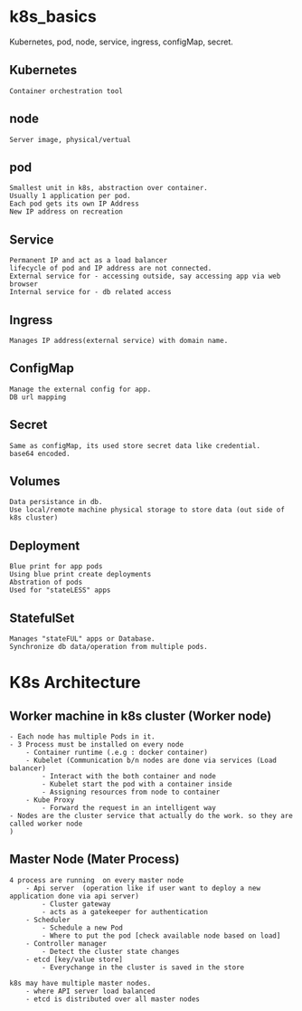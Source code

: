 # k8s_basics
Kubernetes, pod, node, service, ingress, configMap, secret.

## Kubernetes 
    Container orchestration tool

## node
    Server image, physical/vertual  

## pod 
    Smallest unit in k8s, abstraction over container. 
    Usually 1 application per pod.
    Each pod gets its own IP Address
    New IP address on recreation

## Service
    Permanent IP and act as a load balancer
    lifecycle of pod and IP address are not connected.
    External service for - accessing outside, say accessing app via web browser
    Internal service for - db related access


## Ingress
    Manages IP address(external service) with domain name.

## ConfigMap 
    Manage the external config for app.
    DB url mapping

## Secret      
    Same as configMap, its used store secret data like credential.
    base64 encoded.


## Volumes      
    Data persistance in db.
    Use local/remote machine physical storage to store data (out side of k8s cluster)
    
## Deployment
    Blue print for app pods
    Using blue print create deployments
    Abstration of pods
    Used for "stateLESS" apps

## StatefulSet
    Manages "stateFUL" apps or Database.
    Synchronize db data/operation from multiple pods.
    
# K8s Architecture

## Worker machine in k8s cluster (Worker node)
    - Each node has multiple Pods in it.
    - 3 Process must be installed on every node
        - Container runtime (.e.g : docker container)
        - Kubelet (Communication b/n nodes are done via services (Load balancer)
            - Interact with the both container and node
            - Kubelet start the pod with a container inside
            - Assigning resources from node to container
        - Kube Proxy
            - Forward the request in an intelligent way
    - Nodes are the cluster service that actually do the work. so they are called worker node
    )

    
## Master Node (Mater Process)
    4 process are running  on every master node
        - Api server  (operation like if user want to deploy a new application done via api server)
            - Cluster gateway
            - acts as a gatekeeper for authentication
        - Scheduler
            - Schedule a new Pod
            - Where to put the pod [check available node based on load]
        - Controller manager
            - Detect the cluster state changes
        - etcd [key/value store]
            - Everychange in the cluster is saved in the store
            
    k8s may have multiple master nodes. 
        - where API server load balanced
        - etcd is distributed over all master nodes